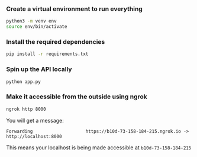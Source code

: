 ### Create a virtual environment to run everything
```bash
python3 -m venv env
source env/bin/activate
```

### Install the required dependencies
``` bash
pip install -r requirements.txt
```

### Spin up the API locally
```bash
python app.py
```

### Make it accessible from the outside using ngrok
```bash
ngrok http 8000
```
You will get a message:
```                                                                                                                                                                             
Forwarding                    https://b10d-73-158-184-215.ngrok.io -> http://localhost:8000    
```
This means your localhost is being made accessible at `b10d-73-158-184-215`

